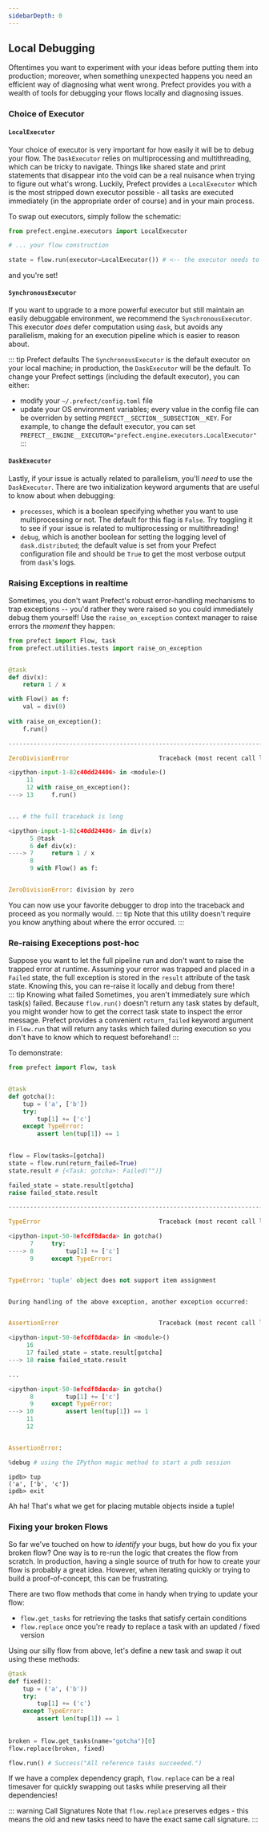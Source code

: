 ```yaml
---
sidebarDepth: 0
---
```


## Local Debugging

Oftentimes you want to experiment with your ideas before putting them into production; moreover, when something unexpected happens you need an efficient way of diagnosing what went wrong.  Prefect provides you with a wealth of tools for debugging your flows locally and diagnosing issues.

### Choice of Executor

#### `LocalExecutor` 
Your choice of executor is very important for how easily it will be to debug your flow.  The `DaskExecutor` relies on multiprocessing and multithreading, which can be tricky to navigate.  Things like shared state and print statements that disappear into the void can be a real nuisance when trying to figure out what's wrong.  Luckily, Prefect provides a `LocalExecutor` which is the most stripped down executor possible - all tasks are executed immediately (in the appropriate order of course) and in your main process.

To swap out executors, simply follow the schematic:
```python
from prefect.engine.executors import LocalExecutor

# ... your flow construction

state = flow.run(executor=LocalExecutor()) # <-- the executor needs to be initialized
```
and you're set! 

#### `SynchronousExecutor`
If you want to upgrade to a more powerful executor but still maintain an easily debuggable environment, we recommend the `SynchronousExecutor`.  This executor _does_ defer computation using `dask`, but avoids any parallelism, making for an execution pipeline which is easier to reason about.

::: tip Prefect defaults
The `SynchronousExecutor` is the default executor on your local machine; in production, the `DaskExecutor` will be the default. To change your Prefect settings (including the default executor), you can either:
- modify your `~/.prefect/config.toml` file
- update your OS environment variables; every value in the config file can be overriden by setting `PREFECT__SECTION__SUBSECTION__KEY`.  For example, to change the default executor, you can set `PREFECT__ENGINE__EXECUTOR="prefect.engine.executors.LocalExecutor"`
:::
#### `DaskExecutor`

Lastly, if your issue is actually related to parallelism, you'll _need_ to use the `DaskExecutor`.  There are two initialization keyword arguments that are useful to know about when debugging:
- `processes`, which is a boolean specifying whether you want to use multiprocessing or not.  The default for this flag is `False`.  Try toggling it to see if your issue is related to multiprocessing or multithreading!
- `debug`, which is another boolean for setting the logging level of `dask.distributed`; the default value is set from your Prefect configuration file and should be `True` to get the most verbose output from `dask`'s logs.


### Raising Exceptions in realtime

Sometimes, you don't want Prefect's robust error-handling mechanisms to trap exceptions -- you'd rather they were raised so you could immediately debug them yourself! Use the `raise_on_exception` context manager to raise errors the _moment_ they happen:


```python
from prefect import Flow, task
from prefect.utilities.tests import raise_on_exception


@task
def div(x):
    return 1 / x

with Flow() as f:
    val = div(0)
    
with raise_on_exception():
    f.run()

---------------------------------------------------------------------------

ZeroDivisionError                         Traceback (most recent call last)

<ipython-input-1-82c40dd24406> in <module>()
     11 
     12 with raise_on_exception():
---> 13     f.run()


... # the full traceback is long

<ipython-input-1-82c40dd24406> in div(x)
      5 @task
      6 def div(x):
----> 7     return 1 / x
      8 
      9 with Flow() as f:


ZeroDivisionError: division by zero
```

You can now use your favorite debugger to drop into the traceback and proceed as you normally would. 
::: tip
Note that this utility doesn't require you know anything about where the error occured.
:::

### Re-raising Execeptions post-hoc

Suppose you want to let the full pipeline run and don't want to raise the trapped error at runtime.  Assuming your error was trapped and placed in a `Failed` state, the full exception is stored in the `result` attribute of the task state.  Knowing this, you can re-raise it locally and debug from there!  
::: tip Knowing what failed
Sometimes, you aren't immediately sure which task(s) failed.  Because `flow.run()` doesn't return any task states by default, you might wonder how to get the correct task state to inspect the error message.  Prefect provides a convenient `return_failed` keyword argument in `Flow.run` that will return any tasks which failed during execution so you don't have to know which to request beforehand!
:::

To demonstrate:


```python
from prefect import Flow, task


@task
def gotcha():
    tup = ('a', ['b'])
    try:
        tup[1] += ['c']
    except TypeError:
        assert len(tup[1]) == 1
        

flow = Flow(tasks=[gotcha])
state = flow.run(return_failed=True)
state.result # {<Task: gotcha>: Failed("")}

failed_state = state.result[gotcha]
raise failed_state.result

---------------------------------------------------------------------------

TypeError                                 Traceback (most recent call last)

<ipython-input-50-8efcdf8dacda> in gotcha()
      7     try:
----> 8         tup[1] += ['c']
      9     except TypeError:


TypeError: 'tuple' object does not support item assignment


During handling of the above exception, another exception occurred:


AssertionError                            Traceback (most recent call last)

<ipython-input-50-8efcdf8dacda> in <module>()
     16 
     17 failed_state = state.result[gotcha]
---> 18 raise failed_state.result

...

<ipython-input-50-8efcdf8dacda> in gotcha()
      8         tup[1] += ['c']
      9     except TypeError:
---> 10         assert len(tup[1]) == 1
     11 
     12 


AssertionError: 

%debug # using the IPython magic method to start a pdb session
```
    ipdb> tup
    ('a', ['b', 'c'])
    ipdb> exit


Ah ha! That's what we get for placing mutable objects inside a tuple!

### Fixing your broken Flows

So far we've touched on how to _identify_ your bugs, but how do you fix your broken flow?  One way is to re-run the logic that creates the flow from scratch.  In production, having a single source of truth for how to create your flow is probably a great idea.  However, when iterating quickly or trying to build a proof-of-concept, this can be frustrating.

There are two flow methods that come in handy when trying to update your flow:
- `flow.get_tasks` for retrieving the tasks that satisfy certain conditions
- `flow.replace` once you're ready to replace a task with an updated / fixed version

Using our silly flow from above, let's define a new task and swap it out using these methods:


```python
@task
def fixed():
    tup = ('a', ('b'))
    try:
        tup[1] += ('c')
    except TypeError:
        assert len(tup[1]) == 1
        
        
broken = flow.get_tasks(name="gotcha")[0]
flow.replace(broken, fixed)

flow.run() # Success("All reference tasks succeeded.")
```

If we have a complex dependency graph, `flow.replace` can be a real timesaver for quickly swapping out tasks while preserving all their dependencies!

::: warning Call Signatures
Note that `flow.replace` preserves edges - this means the old and new tasks need to have the exact same call signature.
:::
